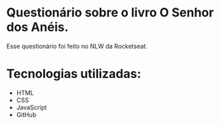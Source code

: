 # Questionário sobre o livro O Senhor dos Anéis.

Esse questionário foi feito no NLW da Rocketseat.

# Tecnologias utilizadas:

- HTML
- CSS
- JavaScript
- GitHub
